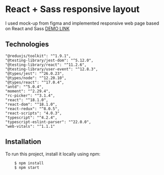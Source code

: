 # React + Sass responsive layout

I used mock-up from figma and implemented responsive web page based on React and Sass [DEMO LINK](https://alej4ndro1.github.io/test_responsive_layout/)

## Technologies
    "@reduxjs/toolkit": "^1.9.1",
    "@testing-library/jest-dom": "^5.12.0",
    "@testing-library/react": "^11.2.6",
    "@testing-library/user-event": "^12.8.3",
    "@types/jest": "^26.0.23",
    "@types/node": "^12.20.10",
    "@types/react": "^17.0.4",
    "antd": "^5.0.4",
    "moment": "^2.29.4",
    "rc-picker": "^3.1.4",
    "react": "^18.1.0",
    "react-dom": "^18.1.0",
    "react-redux": "^8.0.5",
    "react-scripts": "4.0.3",
    "typescript": "^4.2.4",
    "typescript-eslint-parser": "^22.0.0",
    "web-vitals": "^1.1.1"

## Installation

To run this project, install it locally using npm:

    
```
    $ npm install
    $ npm start
```
